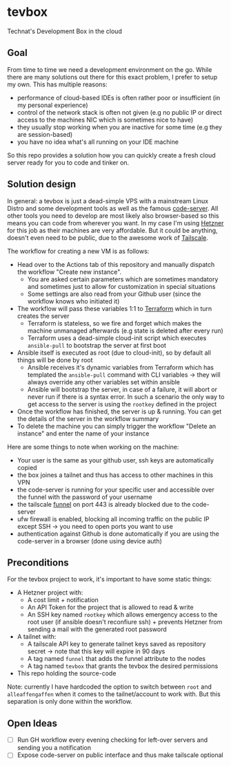 # tevbox

Technat's Development Box in the cloud

## Goal

From time to time we need a development environment on the go. While there are many solutions out there for this exact problem, I prefer to setup my own. This has multiple reasons:
- performance of cloud-based IDEs is often rather poor or insufficient (in my personal experience)
- control of the network stack is often not given (e.g no public IP or direct access to the machines NIC which is sometimes nice to have)
- they usually stop working when you are inactive for some time (e.g they are session-based)
- you have no idea what's all running on your IDE machine

So this repo provides a solution how you can quickly create a fresh cloud server ready for you to code and tinker on.

## Solution design

In general: a tevbox is just a dead-simple VPS with a mainstream Linux Distro and some development tools as well as the famous [code-server](https://github.com/coder/code-server). All other tools you need to develop are most likely also browser-based so this means you can code from wherever you want. In my case I'm using [Hetzner](http://hetzner.de/) for this job as their machines are very affordable. But it could be anything, doesn't even need to be public, due to the awesome work of [Tailscale](https://tailscale.com).

The workflow for creating a new VM is as follows:
- Head over to the Actions tab of this repository and manually dispatch the workflow "Create new instance".
  - You are asked certain parameters which are sometimes mandatory and sometimes just to allow for customization in special situations
  - Some settings are also read from your Github user (since the workflow knows who initiated it)
- The workflow will pass these variables 1:1 to [Terraform](https://www.terraform.io/) which in turn creates the server
  - Terraform is stateless, so we fire and forget which makes the machine unmanaged afterwards (e.g state is deleted after every run)
  - Terraform uses a dead-simple cloud-init script which executes `ansible-pull` to bootstrap the server at first boot
- Ansible itself is executed as root (due to cloud-init), so by default all things will be done by root
  - Ansible receives it's dynamic variables from Terraform which has templated the `ansible-pull` command with CLI variables -> they will always override any other variables set within ansible
  - Ansible will bootstrap the server, in case of a failure, it will abort or never run if there is a syntax error. In such a scenario the only way to get access to the server is using the `rootkey` defined in the project
- Once the workflow has finished, the server is up & running. You can get the details of the server in the workflow summary
- To delete the machine you can simply trigger the workflow "Delete an instance" and enter the name of your instance

Here are some things to note when working on the machine:
- Your user is the same as your github user, ssh keys are automatically copied 
- the box joines a tailnet and thus has access to other machines in this VPN
- the code-server is running for your specific user and accessible over the funnel with the password of your username
- the tailscale [funnel](https://tailscale.com/kb/1223/funnel/) on port 443 is already blocked due to the code-server 
- ufw firewall is enabled, blocking all incoming traffic on the public IP except SSH -> you need to open ports you want to use
- authentication against Github is done automatically if you are using the code-server in a browser (done using device auth)

## Preconditions

For the tevbox project to work, it's important to have some static things:
- A Hetzner project with:
  - A cost limit + notification
  - An API Token for the project that is allowed to read & write 
  - An SSH key named `rootkey` which allows emergency access to the root user (if ansible doesn't reconfiure ssh) + prevents Hetzner from sending a mail with the generated root password
- A tailnet with:
  - A tailscale API key to generate tailnet keys saved as repository secret -> note that this key will expire in 90 days 
  - A tag named `funnel` that adds the funnel attribute to the nodes
  - A tag named `tevbox` that grants the tevbox the desired permissions
- This repo holding the source-code

Note: currently I have hardcoded the option to switch between `root` and `alleaffengaffen` when it comes to the tailnet/account to work with. But this separation is only done within the workflow.

## Open Ideas

- [ ] Run GH workflow every evening checking for left-over servers and sending you a notification
- [ ] Expose code-server on public interface and thus make tailscale optional
